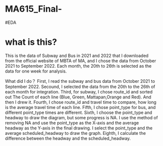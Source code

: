 # MA615_Final-

#EDA
# what is this?
This is the data of Subway and Bus in 2021 and 2022 that I downloaded from the official website of MBTA of MA, and I chose the data from October 2021 to September 2022. Each month, the 20th to 26th is selected as the data for one week for analysis.

What did I do？
First, I read the subway and bus data from October 2021 to September 2022.
Secound, I selected the data from the 20th to the 26th of each month for integration.
Third, for subway, I chose route_id and sorted out The Count of each line (Blue, Green, Mattapan,Orange and Red). And then I drew it.
Fourth, I chose route_id and travel time to compare, how long is the average travel time of each line.
Fifth, I chose point_type for bus, and different point_type times are different.
Sixth, I choose the point_type and headway to draw the diagram, but some progress is NA. I use the method of removing NA and use the point_type as the X-axis and the average headway as the Y-axis in the final drawing.
I select the point_type and the average scheduled_headway to draw the graph.
Eighth, I calculate the difference between the headway and the scheduled_headway.

